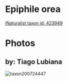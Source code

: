 
Epiphile orea
=============
  
[iNaturalist taxon id: 423949](https://www.inaturalist.org/taxa/423949)
# Photos

## by: Tiago Lubiana
  
![taxon200724447](https://inaturalist-open-data.s3.amazonaws.com/photos/215010955/medium.jpeg)
